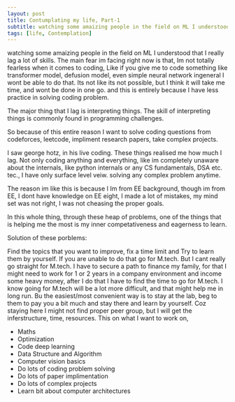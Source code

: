 ```yaml
---
layout: post
title: Contumplating my life, Part-1
subtitle: watching some amaizing people in the field on ML I understood that I really lag a lot of skills. The main fear im facing right now is that, Im not totally fearless when it comes to coding, Like if you give me to code something like transformer model...
tags: [life, Contemplation]
---
```


watching some amaizing people in the field on ML I understood that I really lag a lot of skills. The main fear im facing right now is that, Im not totally fearless when it comes to coding, Like if you give me to code something like transformer model, defusion model, even simple neural network ingeneral I wont be able to do that. Its not like its not possible, but I think it will take me time, and wont be done in one go. and this is entirely because I have less practice in solving coding problem.

The major thing that I lag is interpreting things. The skill of interpreting things is commonly found in programming challenges.

So because of this entire reason I want to solve coding questions from codeforces, leetcode, impliment research papers, take complex projects.

I saw george hotz, in his live coding. These things realised me how much I lag. Not only coding anything and everything, like im completely unaware about the internals, like python internals or any CS fundamentals, DSA etc. tec., I have only surface level veiw. solving any complex problem anytime.

The reason im like this is because I Im from EE background, though im from EE, I dont have knowledge on EE eight, I made a lot of mistakes, my mind set was not right, I was not cheasing the proper goals.

In this whole thing, through these heap of problems, one of the things that is helping me the most is my inner competativeness and eagerness to learn.

Solution of these porblems:

Find the topics that you want to improve, fix a time limit and Try to learn them by yourself. If you are unable to do that go for M.tech.
But I cant really go straight for M.tech. I have to secure a path to finance my family, for that I might need to work for 1 or 2 years in a company environment and income some heavy money, after I do that I have to find the time to go for M.tech.
I know going for M.tech will be a lot more difficult, and that might help me in long run. Bu the easiest/most convenient way is to stay at the lab, beg to them to pay you a bit much and stay there and learn by yourself. Coz staying here I might not find proper peer group, but I will get the inferstructure, time, resources.
This on what I want to work on,


- Maths
- Optimization
- Code deep learning
- Data Structure and Algorithm
- Computer vision basics
- Do lots of coding problem solving
- Do lots of paper implimentation
- Do lots of complex projects
- Learn bit about computer architectures
